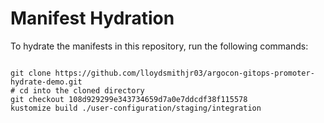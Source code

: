 
# Manifest Hydration

To hydrate the manifests in this repository, run the following commands:

```shell

git clone https://github.com/lloydsmithjr03/argocon-gitops-promoter-hydrate-demo.git
# cd into the cloned directory
git checkout 108d929299e343734659d7a0e7ddcdf38f115578
kustomize build ./user-configuration/staging/integration
```